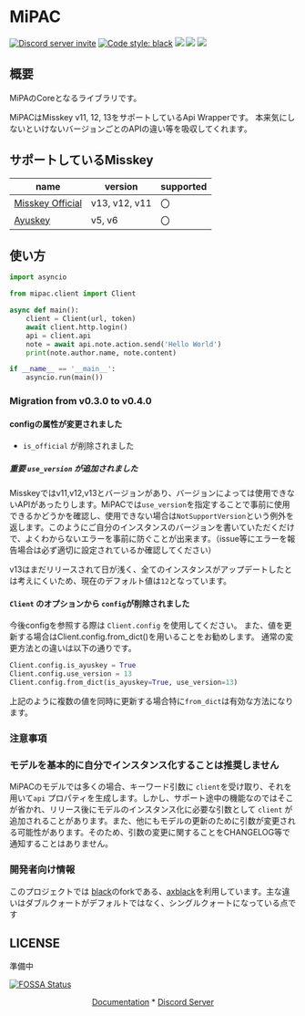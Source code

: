 # MiPAC

<a href="https://discord.gg/CcT997U"><img src="https://img.shields.io/discord/530299114387406860?style=flat-square&color=5865f2&logo=discord&logoColor=ffffff&label=discord" alt="Discord server invite" /></a>
<a href="https://github.com/psf/black"><img alt="Code style: black" src="https://img.shields.io/badge/code%20style-axblack-8bd124.svg"></a>
<a href="https://www.codacy.com/gh/yupix/MiPAC/dashboard?utm_source=github.com&amp;utm_medium=referral&amp;utm_content=yupix/MiPAC&amp;utm_campaign=Badge_Grade"><img src="https://app.codacy.com/project/badge/Grade/c9bf85f195f94ab58bc72ad018a2be9f"/></a>
<a href="https://app.fossa.com/projects/git%2Bgithub.com%2Fyupix%2FMiPAC?
ref=badge_shield" alt="FOSSA Status">
<a><img src="https://img.shields.io/pypi/dm/MiPAC?label=PyPI"></a>
<img src="https://app.fossa.com/api/projects/
git%2Bgithub.com%2Fyupix%2FMiPAC.svg?type=shield"/></a>

## 概要

MiPAのCoreとなるライブラリです。

MiPACはMisskey v11, 12, 13をサポートしているApi Wrapperです。
本来気にしないといけないバージョンごとのAPIの違い等を吸収してくれます。

## サポートしているMisskey

|name|version|supported|
|---|---|---|
|[Misskey Official](https://github.com/misskey-dev/misskey)|v13, v12, v11|〇|
|[Ayuskey](https://github.com/teamblackcrystal/misskey)|v5, v6|〇|

## 使い方

```python
import asyncio

from mipac.client import Client

async def main():
    client = Client(url, token)
    await client.http.login()
    api = client.api
    note = await api.note.action.send('Hello World')
    print(note.author.name, note.content)

if __name__ == '__main__':
    asyncio.run(main())
```

### Migration from v0.3.0 to v0.4.0

#### configの属性が変更されました

- `is_official` が削除されました

##### **重要** `use_version` が追加されました

Misskeyではv11,v12,v13とバージョンがあり、バージョンによっては使用できないAPIがあったりします。MiPACでは`use_version`を指定することで事前に使用できるかどうかを確認し、使用できない場合は`NotSupportVersion`という例外を返します。このようにご自分のインスタンスのバージョンを書いていただくだけで、よくわからないエラーを事前に防ぐことが出来ます。（issue等にエラーを報告場合は必ず適切に設定されているか確認してください）

v13はまだリリースされて日が浅く、全てのインスタンスがアップデートしたとは考えにくいため、現在のデフォルト値は`12`となっています。

#### `Client` のオプションから `config`が削除されました

今後configを参照する際は `Client.config` を使用してください。
また、値を更新する場合はClient.config.from_dict()を用いることをお勧めします。
通常の変更方法との違いは以下の通りです。

```python
Client.config.is_ayuskey = True
Client.config.use_version = 13
Client.config.from_dict(is_ayuskey=True, use_version=13)
```

上記のように複数の値を同時に更新する場合特に`from_dict`は有効な方法になります。

### 注意事項

### モデルを基本的に自分でインスタンス化することは推奨しません

MiPACのモデルでは多くの場合、キーワード引数に `client`を受け取り、それを用いて`api` プロパティを生成します。しかし、サポート途中の機能なのではそこが省かれ、リリース後にモデルのインスタンス化に必要な引数として `client` が追加されることがあります。また、他にもモデルの更新のために引数が変更される可能性があります。そのため、引数の変更に関することをCHANGELOG等で通知することはありません。

### 開発者向け情報

このプロジェクトでは [black](https://github.com/psf/black)のforkである、[axblack](https://github.com/axiros/axblack)を利用しています。主な違いはダブルクォートがデフォルトではなく、シングルクォートになっている点です

## LICENSE

準備中

[![FOSSA Status](https://app.fossa.com/api/projects/git%2Bgithub.com%2Fyupix%2FMiPAC.svg?type=large)](https://app.fossa.com/projects/git%2Bgithub.com%2Fyupix%2FMiPAC?ref=badge_large)

<p align="center">
    <a href="">Documentation</a>
    *
    <a href="https://discord.gg/CcT997U">Discord Server</a>
</p>

